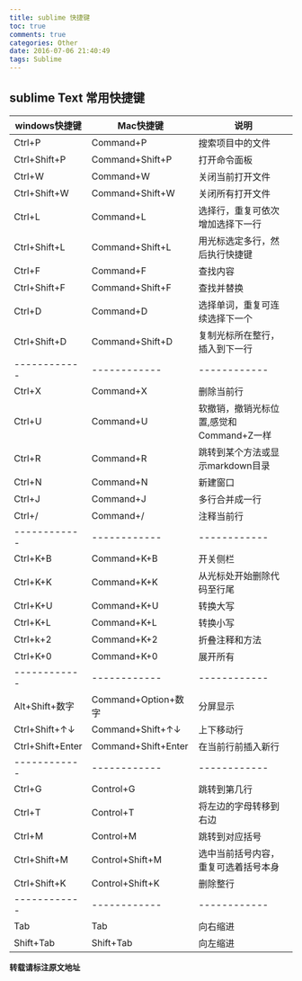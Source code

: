 ```yaml
---
title: sublime 快捷键
toc: true
comments: true
categories: Other
date: 2016-07-06 21:40:49
tags: Sublime
---
```


## sublime Text 常用快捷键
<!-- more -->
|windows快捷键|Mac快捷键|说明|
|------------|------------|------------|
|Ctrl+P|Command+P|搜索项目中的文件|
|Ctrl+Shift+P|Command+Shift+P|打开命令面板|
|Ctrl+W|Command+W|关闭当前打开文件|
|Ctrl+Shift+W|Command+Shift+W|关闭所有打开文件|
|Ctrl+L|Command+L|选择行，重复可依次增加选择下一行|
|Ctrl+Shift+L|Command+Shift+L|用光标选定多行，然后执行快捷键|
|Ctrl+F|Command+F|查找内容|
|Ctrl+Shift+F|Command+Shift+F|查找并替换|
|Ctrl+D|Command+D|选择单词，重复可连续选择下一个|
|Ctrl+Shift+D|Command+Shift+D|复制光标所在整行，插入到下一行|
|------------|------------|------------|
|Ctrl+X|Command+X|删除当前行|
|Ctrl+U|Command+U|软撤销，撤销光标位置,感觉和Command+Z一样|
|Ctrl+R|Command+R|跳转到某个方法或显示markdown目录|
|Ctrl+N|Command+N|新建窗口|
|Ctrl+J|Command+J|多行合并成一行|
|Ctrl+/|Command+/|注释当前行|
|------------|------------|------------|
|Ctrl+K+B|Command+K+B|开关侧栏|
|Ctrl+K+K|Command+K+K|从光标处开始删除代码至行尾|
|Ctrl+K+U|Command+K+U|转换大写|
|Ctrl+K+L|Command+K+L|转换小写|
|Ctrl+k+2|Command+K+2|折叠注释和方法|
|Ctrl+K+0|Command+K+0|展开所有|
|------------|------------|------------|
|Alt+Shift+数字|Command+Option+数字|分屏显示|
|Ctrl+Shift+↑↓|Command+Shift+↑↓|上下移动行|
|Ctrl+Shift+Enter|Command+Shift+Enter|在当前行前插入新行|
|------------|------------|------------|
|Ctrl+G|Control+G|跳转到第几行|
|Ctrl+T|Control+T|将左边的字母转移到右边|
|Ctrl+M|Control+M|跳转到对应括号|
|Ctrl+Shift+M|Control+Shift+M|选中当前括号内容，重复可选着括号本身|
|Ctrl+Shift+K|Control+Shift+K|删除整行|
|------------|------------|------------|
|Tab|Tab|向右缩进|
|Shift+Tab|Shift+Tab|向左缩进|

**转载请标注原文地址**                           

